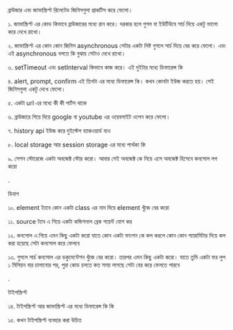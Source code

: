 ব্রাউজার এবং জাভাস্ক্রিপ্ট রিলেটেড জিনিসগুলা প্রাকটিস করে ফেলো।  

১. জাভাস্ক্রিপ্ট এর কোড কিভাবে ব্রাউজারের মধ্যে রান করে। দরকার হলে গুগল বা ইউটিউবে সার্চ দিয়ে একটু ভালো করে দেখে রাখো। 

২. জাভাস্ক্রিপ্ট এর কোন কোন জিনিস asynchronous সেটার একটা লিষ্ট গুগলে সার্চ দিয়ে বের করে ফেলো। এবং এই asynchronous বলতে কি বুঝায় সেটাও দেখে রাখো। 

৩. setTimeout এবং setInterval কিভাবে কাজ করে। এই দুইটার মধ্যে ডিফারেন্স কি 


৪. alert, prompt, confirm এই তিনটা এর মধ্যে ডিফারেন্স কি। কখন কোনটা ইউজ করতে হয়। সেই জিনিসগুলা একটু দেখে ফেলো। 

৫. একটা url এর মধ্যে কী কী পার্টস থাকে 

৬. ব্রাউজারে গিয়ে 
 দিয়ে google বা youtube এর ওয়েবসাইট ওপেন করে ফেলো। 

৭. history api ইউজ করে দুইস্টেপ ব্যাকওয়ার্ড যাও 

৮. local storage আর session storage এর মধ্যে পার্থক্য কি 

৯. সেশন স্টোরেজে একটা অবজেক্ট স্টোর করো। আবার সেই অবজেক্ট কে নিয়ে এসে অবজেক্ট হিসেবে কনসোল লগ করো 

.

ডিবাগ 

১০. element ট্যাবে কোন একটা class এর নাম দিয়ে element খুঁজে বের করো 

১১. source ট্যাব এ গিয়ে একটা কন্ডিশনাল ব্রেক পয়েন্ট যোগ কর 

১২. কনসোল এ গিয়ে এমন কিছু একটা করো যাতে কোন একটা ফাংশন কে কল করলে কোন কোন প্যারামিটার দিয়ে কল করা হয়েছে সেটা কনসোল করে ফেলবে 

১৩. গুগলে সার্চ কনসোল এর ডকুমেন্টেশন খুঁজে বের করো। তারপর এমন কিছু একটা করো। যাতে তুমি একটা ফর লুপ ১ মিলিয়ন বার চালানোর পর, পুরা কোড চলতে কত সময় লাগছে সেটা বের করে ফেলতে পারবে 

.

টাইপস্ক্রিপ্ট 

১৪. টাইপস্ক্রিপ্ট আর জাভাস্ক্রিপ্ট এর মধ্যে ডিফারেন্স কি কি 

১৫. কখন টাইপস্ক্রিপ্ট ব্যবহার করা উচিত 



